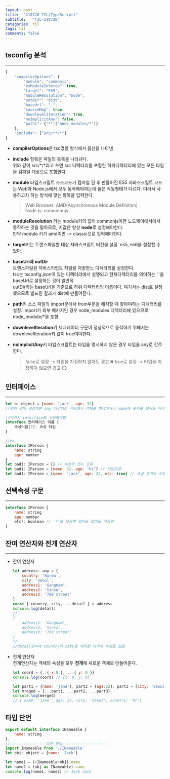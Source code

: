 ```yaml
---
layout: post
title:  "210720-TIL(TypeScript)"
subtitle:   "TIL-210720"
categories: til
tags: til
comments: false
---
```


## tsconfig 분석
---
```javascript
{
    "compilerOptions": {
        "module": "commonjs",
        "esModuleInterop": true,
        "target": "ES5",
        "moduleResolution": "node",
        "outDir": "dist",
        "baseUrl": ".",
        "sourceMap": true,
        "downlevelIteration": true,
        "noImplicitAny": false,
        "paths": {"*":["node_modules/*"]}
    },
    "include": ["src/**/*"]
}
```

- **compilerOptions**은 tsc명령 형식에서 옵션을 나타냄    

- **include** 항목은 파일의 목록을 나타낸다.  
위와 같이 src/*/*라고 쓰면 src 디텍터리를 포함한 하위디렉터리에 있는 모든 타일을 컴파일 대상으로 포함한다.

- **module** 타입스크립트 소스코드가 컴파일 된 후 만들어진 ES5 자바스크립트 코드는 Web과 Node.js에서 모두 동작해야하는데 둘은 작동형태가 다르다. 따라서 사용하고자 하는 방식에 맞는 항목을 입력한다.
    >Web Browser: AMD(Asynchronous Module   Definition)   
    Node.js: conmmonjs  

- **moduleResolution** 키는 module키의 값이 commonjs이면 노드제이에서에서 동작하는 것을 말하므로, 키값은 항상 **node**로 설정해야한다.  
만약 module 키가 amd이면 -> classic으로 입력해야한다.

- **target**키는 트랜스파일할 대상 자바스크립트 버전을 설정. es5, es6을 설정할 수 있다.

- **baseUrl과 outDir**  
트랜스파일된 자바스키립트 차일을 저장한느 디렉터리를 설정한다.  
tsc는 tsconfig.json이 있는 디렉터리에서 실행되고 현재디렉터리를 의미하는 '.'을 baseUrl로 설정하는 것이 일반적   
outDir키는 baseUrl을 기준으로 하위 디렉터리의 이름이다. 여기서는 dist로 설정했으므로 빌드된 결과가 dist에 만들어진다.

- **path**키
소스 파일의 import문에서 from부분을 해석할 때 찾아야하는 디렉터리를 설정. import가 외부 패키지인 경우 node_modules 디렉터리에 있으므로 node_module/*을 포함

- **downlevelIteration**키
제네레이터 구문이 정상적으로 동작하기 위해서는 downlevelIteration키 값이 true여야한다.

- **nolmplicitAny**키
타입스크립트는 타입을 명시하지 않은 경우 타입을 any로 간주한다. 
    > false로 설정 -> 타입을 지정하지 않아도 경고 ❌
    true로 설정 -> 타입을 지정하지 않으면 경고 ⭕️


## 인터페이스
---

```javascript
let o: object = {name: 'jack', age: 32}
//위와 같이 설정하면 any 타입처럼 작동해서 객체를 변경하거나 name에 숫자를 넣어도 아무런 문제가 없는 것처럼 동작함

//따라서 interface를 사용해야함
interface 인터페이스 이름 {
    속성이름[?]: 속성 타입
}

//ex
interface IPerson {
    name: string
    age: number
}
let bad1: IPerson = {} // 속성의 갯수 오류
let bad1: IPerson = {name: 32, age: "hi"} // 타입오류
let bad1: IPerson = {name: 'jack', age: 32, etc: true} // 속성 추가의 오류
```

## 선택속성 구문
---
```javascript
interface IPerson {
    name: string
    age: number
    etc?: boolean // '?'를 넣으면 있어도 없어도 작동함
}
```

## 잔여 연산자와 전개 연산자
---
- 잔여 연산자
    ```javascript
    let address: any = {
        country: 'Korea',
        city: 'Seoul',
        address1: 'Gangnam',
        address2: 'Sinsa',
        address3: '789 street'
    }
    const { country, city, ...detail } = address
    console.log(detall)
    /*
    {
        address1: 'Gangnam',
        address2: 'Sinsa',
        address3: '789 street'
    }
    */
    //detail변수에 country와 city를 제외한 나머지 속성을 담음
    ```

- 전개 연산자   
전개연산자는 객체의 속성을 모두 **전개**해 새로운 객체로 만들어준다.
    ```javascript
    let coord = {..{ x:0 }, ...{ y: 0 }}
    console.log(coord) // {x: 0, y: 0}

    let part1 = {name: 'jane'}, part2 = {age:22}, part3 = {city: 'Seoul', country: 'Kr'}
    let mreged = {...part1, ...part2, ...part3}
    console.log(merged)
    // { name: 'jane', age: 22, city: 'Seoul', country: 'Kr'}
    ```

## 타입 단언
```javascript 
export default interface INameable {
    name: string
},
//----------------다른 파일--------------------
import INameable from './INameable'
let obj: object = {name: 'Jack'}

let name1 = (<INameable>obj).name
let name2 = (obj as INameable).name
console.log(name1, name2) // Jack Jack
```